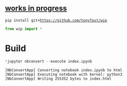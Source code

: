 
# [<small>works in progress</small>](https://tonyfast.github.io/wip)

<code>pip install git+<a href="https://github.com/tonyfast/wip">https://github.com/tonyfast/wip </a></code>


```python
from wip import *
```

# Build


```python
!jupyter nbconvert --execute index.ipynb
```

    [NbConvertApp] Converting notebook index.ipynb to html
    [NbConvertApp] Executing notebook with kernel: python3
    [NbConvertApp] Writing 255352 bytes to index.html

